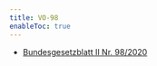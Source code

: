 ```yaml
---
title: VO-98
enableToc: true
---
```


* [Bundesgesetzblatt II Nr. 98/2020](https://www.ris.bka.gv.at/eli/bgbl/II/2020/98)